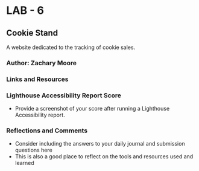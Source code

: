 # LAB - 6

## Cookie Stand

A website dedicated to the tracking of cookie sales.

### Author: Zachary Moore

### Links and Resources


### Lighthouse Accessibility Report Score

* Provide a screenshot of your score after running a Lighthouse Accessibility report.

### Reflections and Comments

* Consider including the answers to your daily journal and submission questions here
* This is also a good place to reflect on the tools and resources used and learned
